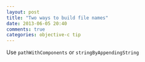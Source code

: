 ```yaml
---
layout: post
title: "Two ways to build file names"
date: 2013-06-05 20:40
comments: true
categories: objective-c tip
---
```


Use ``pathWithComponents`` or ``stringByAppendingString``

